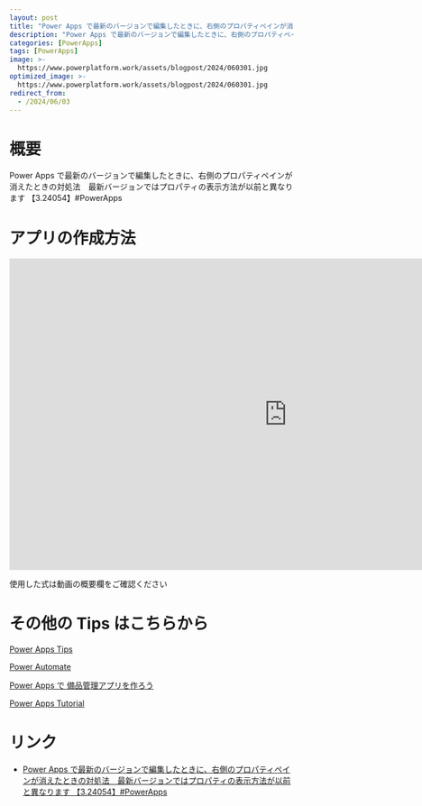 ```yaml
---
layout: post
title: "Power Apps で最新のバージョンで編集したときに、右側のプロパティペインが消えたときの対処法　最新バージョンではプロパティの表示方法が以前と異なります 【3.24054】#PowerApps"
description: "Power Apps で最新のバージョンで編集したときに、右側のプロパティペインが消えたときの対処法　最新バージョンではプロパティの表示方法が以前と異なります 【3.24054】#PowerAppsを動画で分かりやすく解説"
categories: [PowerApps]
tags: [PowerApps]
image: >-
  https://www.powerplatform.work/assets/blogpost/2024/060301.jpg
optimized_image: >-
  https://www.powerplatform.work/assets/blogpost/2024/060301.jpg
redirect_from:
  - /2024/06/03
---
```



#  概要

Power Apps で最新のバージョンで編集したときに、右側のプロパティペインが消えたときの対処法　最新バージョンではプロパティの表示方法が以前と異なります 【3.24054】#PowerApps


# アプリの作成方法

<iframe width="983" height="553" src="https://www.youtube.com/embed/EeMorYWqiGU" title="YouTube video player" frameborder="0" allow="accelerometer; autoplay; clipboard-write; encrypted-media; gyroscope; picture-in-picture" allowfullscreen></iframe>


使用した式は動画の概要欄をご確認ください


# その他の Tips はこちらから

[Power Apps Tips](https://www.youtube.com/watch?v=VrAQf3JQ7yM&list=PLVhFi1fb3DqakSLVMn22DDcySXh9jtzi- )


[Power Automate](https://www.youtube.com/watch?v=-YnJYT0ASEM&list=PLVhFi1fb3Dqbzic6GieqnLFgD3aTj-eHA)


[Power Apps で 備品管理アプリを作ろう](https://www.youtube.com/playlist?list=PLVhFi1fb3DqZM3HKb8Hea6XEL96990Fyn)


[Power Apps Tutorial](https://www.youtube.com/playlist?list=PLVhFi1fb3DqalxpL974VvAJvV4iWoSbe_)


# リンク


- [Power Apps で最新のバージョンで編集したときに、右側のプロパティペインが消えたときの対処法　最新バージョンではプロパティの表示方法が以前と異なります 【3.24054】#PowerApps](https://www.youtube.com/watch?v=EeMorYWqiGU)

